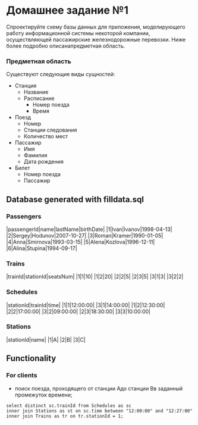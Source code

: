 # Домашнее задание №1

Спроектируйте схему базы данных для приложения, моделирующего работу информационной системы некоторой компании, осуществляющей пассажирские железнодорожные перевозки. Ниже более подробно описанапредметная область.

### Предметная область

Существуют следующие виды сущностей:

- Станция
    - Название
    - Расписание
        - Номер поезда
        - Время
- Поезд
    - Номер
    - Станции следования
    - Количество мест
- Пассажир
    - Имя
    - Фамилия
    - Дата рождения
- Билет
    - Номер поезда
    - Пассажир
	
## Database generated with filldata.sql

### Passengers

|passengerId|name|lastName|birthDate|
|1|Ivan|Ivanov|1998-04-13|
|2|Sergey|Hodunov|2007-10-27|
|3|Roman|Kramer|1990-01-05|
|4|Anna|Smirnova|1993-03-15|
|5|Alena|Kozlova|1996-12-11|
|6|Alina|Stupina|1994-09-17|

### Trains

|trainId|stationId|seatsNum|
|1|1|10|
|1|2|20|
|2|2|5|
|2|3|5|
|3|1|3|
|3|2|2|

### Schedules

|stationId|trainId|time|
|1|1|12:00:00|
|3|1|14:00:00|
|1|2|12:30:00|
|2|2|17:00:00|
|3|2|09:00:00|
|2|3|18:30:00|
|3|3|10:00:00|

### Stations
|stationId|name|
|1|A|
|2|B|
|3|C|

## Functionality

### For clients

- поиск поезда, проходящего от станции Aдо станции Bв заданный промежуток времени;

```
select distinct sc.trainId from Schedules as sc
inner join Stations as st on sc.time between "12:00:00" and "12:27:00"
inner join Trains as tr on tr.stationId = 1;
```
